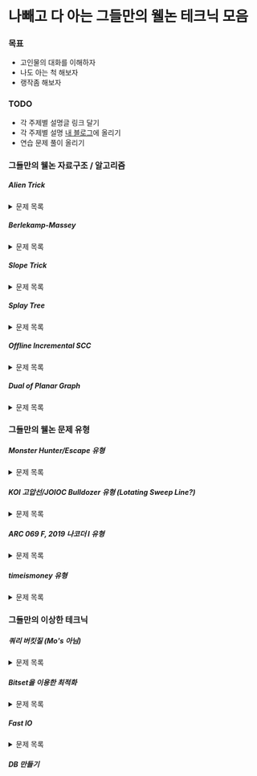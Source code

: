 # 나빼고 다 아는 그들만의 웰논 테크닉 모음

### 목표
* 고인물의 대화를 이해하자
* 나도 아는 척 해보자
* 랭작좀 해보자

### TODO
* 각 주제별 설명글 링크 달기
* 각 주제별 설명 [내 블로그](https://justicehui.github.io)에 올리기
* 연습 문제 풀이 올리기



### 그들만의 웰논 자료구조 / 알고리즘

##### Alien Trick

<details markdown="1">
<summary>문제 목록</summary>
<a href = "http://icpc.me/16191">BOJ 16191 Utillitarianism</a><br>
<a href = "http://icpc.me/17439">BOJ 17439 꽃집</a><br>
<a href = "https://codeup.kr/problem.php?id=2790">CodeUp 2790 비트 빠개기</a><br>
<a href = "https://codeforces.com/contest/1279/problem/F">Edu CF 79 F</a>
</details>

##### Berlekamp-Massey

<details markdown="1">
<summary>문제 목록</summary>
<a href = "http://icpc.me/12916">BOJ 12916 K-Path</a><br>
<a href = "http://icpc.me/14559">BOJ 14559 Protocol</a><br>
<a href = "http://icpc.me/12797">BOJ 12797 연금술</a><br>
<a href = "http://icpc.me/13727">BOJ 13727 5차원 구사과 초콜릿</a>
</details>

##### Slope Trick

<details markdown="1">
<summary>문제 목록</summary>
<a href = "http://icpc.me/13323">BOJ13323 BOJ 수열 1</a><br>
<a href = "http://icpc.me/12736">BOJ 12736 Fireworks</a>
</details>

##### Splay Tree

<details markdown="1">
<summary>문제 목록</summary>
<a href = "http://icpc.me/13159">BOJ 13159 배열</a><br>
<a href = "http://icpc.me/3444">BOJ 3444 Robotic Sort</a><br>
<a href = "http://icpc.me/16994">BOJ 16994 로프와 쿼리</a>
</details>

##### Offline Incremental SCC

<details markdown="1">
<summary>문제 목록</summary>
<a href = "http://icpc.me/8496">BOJ 8496 Godzilla</a>
</details>

##### Dual of Planar Graph

<details markdown="1">
<summary>문제 목록</summary>
<a href = "http://icpc.me/15308">BOJ 15308 비밀 요원</a><br>
<a href = "http://icpc.me/13145">BOJ 13145 Masonry Bridge</a><br>
<a href = "http://icpc.me/17442">BOJ 17442 삼분 그래프</a>
</details>



### 그들만의 웰논 문제 유형

##### Monster Hunter/Escape 유형

<details markdown="1">
<summary>문제 목록</summary>
<a href = "http://icpc.me/18596">BOJ 18596 Monster Hunter</a><br>
<a href = "http://icpc.me/9539">BOJ 9539 Escape</a><br>
<a href = "http://icpc.me/17590">BOJ 17590 Prospecting</a><br>
<a href = "http://icpc.me/1763">BOJ 1763 트리 색칠</a><br>
<a href = "https://atcoder.jp/contests/agc023/tasks/agc023_f">AGC 023 F 01 on tree</a>
</details>

##### KOI 고압선/JOIOC Bulldozer 유형 (Lotating Sweep Line?)

<details markdown="1">
<summary>문제 목록</summary>
<a href = "http://icpc.me/17625">BOJ 17625 고압선</a><br>
<a href = "http://icpc.me/16783">BOJ 16783 Bulldozer</a><br>
<a href = "http://icpc.me/3121">BOJ 3121 빨간점, 파란점</a><br>
<a href = "http://icpc.me/9484">BOJ 9484 최대삼각형, 최소삼각형</a>
</details>

##### ARC 069 F, 2019 나코더 I 유형

<details markdown="1">
<summary>문제 목록</summary>
<a href = "https://atcoder.jp/contests/arc069/tasks/arc069_d">ARC 069 F flags</a><br>
<a href = "http://icpc.me/18193">BOJ 18193 비행기 타고 가요</a><br>
<a href = "http://icpc.me/8274">BOJ 8274 Journeys</a>
</details>

##### timeismoney 유형

<details markdown="1">
<summary>문제 목록</summary>
<a href = "http://icpc.me/5257">BOJ 5257 timeismoney</a>
</details>




### 그들만의 이상한 테크닉

##### 쿼리 버킷질 (Mo's 아님)

<details markdown="1">
<summary>문제 목록</summary>
<a href = "http://icpc.me/17635">BOJ 17635 다리</a><br>
<a href = "http://icpc.me/13516">BOJ 13516 트리와 쿼리 7</a>
</details>

##### Bitset을 이용한 최적화

<details markdown="1">
<summary>문제 목록</summary>
<a href = "http://icpc.me/18439">BOJ 18439 LCS 6</a>
</details>

##### Fast IO

<details markdown="1">
<summary>문제 목록</summary>
<a href = "http://icpc.me/18702">BOJ 18702 Array Queries</a>
</details>

##### DB 만들기
